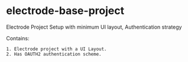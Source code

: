 # electrode-base-project
Electrode Project Setup with minimum UI layout, Authentication strategy

Contains:

    1. Electrode project with a UI Layout.
    2. Has OAUTH2 authentication scheme. 
